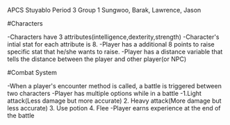 APCS Stuyablo
Period 3 Group 1
Sungwoo, Barak, Lawrence, Jason

#Characters

-Characters have 3 attributes(intelligence,dexterity,strength)
-Character's intial stat for each attribute is 8.
-Player has a additional 8 points to raise specific stat that he/she wants to raise.
-Player has a distance variable that tells the distance between the player and other player(or NPC)

#Combat System

-When a player's encounter method is called, a battle is triggered between two characters
-Player has multiple options while in a battle
-1.Light attack(Less damage but more accurate)
2. Heavy attack(More damage but less accurate)
3. Use potion
4. Flee
-Player earns experience at the end of the battle
